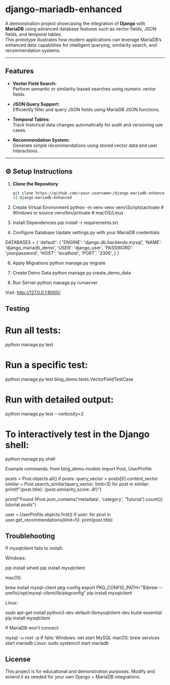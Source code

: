 # django-mariadb-enhanced

A demonstration project showcasing the integration of **Django** with **MariaDB** using advanced database features such as vector fields, JSON fields, and temporal tables.  
This prototype illustrates how modern applications can leverage MariaDB’s enhanced data capabilities for intelligent querying, similarity search, and recommendation systems.

---

## Features

- **Vector Field Search:**  
  Perform semantic or similarity-based searches using numeric vector fields.

- **JSON Query Support:**  
  Efficiently filter and query JSON fields using MariaDB JSON functions.

- **Temporal Tables:**  
  Track historical data changes automatically for audit and versioning use cases.

- **Recommendation System:**  
  Generate simple recommendations using stored vector data and user interactions.

---

## ⚙️ Setup Instructions

1. **Clone the Repository**
   ```bash
   git clone https://github.com/<your-username>/django-mariadb-enhanced.git
   cd django-mariadb-enhanced


2. Create Virtual Environment
python -m venv venv
venv\Scripts\activate    # Windows
or
source venv/bin/activate # macOS/Linux


3. Install Dependencies
pip install -r requirements.txt


4. Configure Database
Update settings.py with your MariaDB credentials:

DATABASES = {
    'default': {
        'ENGINE': 'django.db.backends.mysql',
        'NAME': 'django_mariadb_demo',
        'USER': 'django_user',
        'PASSWORD': 'yourpassword',
        'HOST': 'localhost',
        'PORT': '3306',
    }
}


6. Apply Migrations
python manage.py migrate


7. Create Demo Data
python manage.py create_demo_data


8. Run Server
python manage.py runserver


Visit: http://127.0.0.1:8000/

## Testing

# Run all tests:

python manage.py test


# Run a specific test:

python manage.py test blog_demo.tests.VectorFieldTestCase


# Run with detailed output: 

python manage.py test --verbosity=2


# To interactively test in the Django shell:      

python manage.py shell



Example commands:
from blog_demo.models import Post, UserProfile

posts = Post.objects.all()
if posts:
    query_vector = posts[0].content_vector
    similar = Post.search_similar(query_vector, limit=5)
    for post in similar:
        print(f"{post.title}: {post.similarity_score:.4f}")

print(f"Found {Post.json_contains('metadata', 'category', 'Tutorial').count()} tutorial posts")

user = UserProfile.objects.first()
if user:
    for post in user.get_recommendations(limit=5):
        print(post.title)




## Troublehooting

If mysqlclient fails to install:

Windows:

pip install wheel
pip install mysqlclient


macOS:

brew install mysql-client pkg-config
export PKG_CONFIG_PATH="$(brew --prefix)/opt/mysql-client/lib/pkgconfig"
pip install mysqlclient


Linux:

sudo apt-get install python3-dev default-libmysqlclient-dev build-essential
pip install mysqlclient


If MariaDB won’t connect:

mysql -u root -p
If fails:
Windows: net start MySQL
macOS: brew services start mariadb
Linux: sudo systemctl start mariadb






## License

This project is for educational and demonstration purposes.
Modify and extend it as needed for your own Django + MariaDB integrations.
